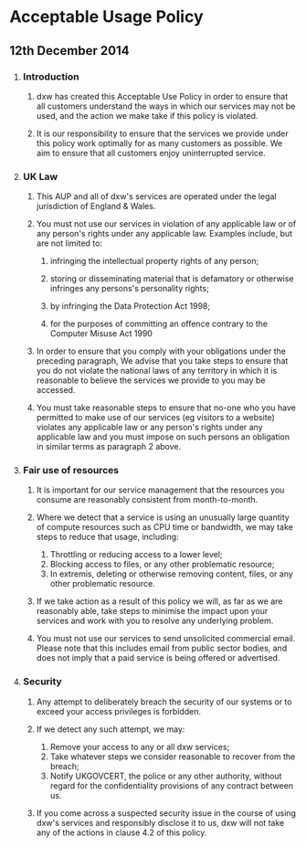 # Acceptable Usage Policy

## 12th December 2014

1. ### Introduction

    1. dxw has created this Acceptable Use Policy in order to ensure that all customers understand the ways in which our services may not be used, and the action we make take if this policy is violated.

    2. It is our responsibility to ensure that the services we provide under this policy work optimally for as many customers as possible. We aim to ensure that all customers enjoy uninterrupted service.

2. ### UK Law

    1. This AUP and all of dxw's services are operated under the legal jurisdiction of England & Wales.

    2. You must not use our services in violation of any applicable law or of any person's rights under any applicable law. Examples include, but are not limited to:

       1. infringing the intellectual property rights of any person;

       2. storing or disseminating material that is defamatory or otherwise infringes any persons's personality rights;
       3. by infringing the Data Protection Act 1998;

       4. for the purposes of committing an offence contrary to the Computer Misuse Act 1990

    3. In order to ensure that you comply with your obligations under the preceding paragraph, We advise that you take steps to ensure that you do not violate the national laws of any territory in which it is reasonable to believe the services we provide to you may be accessed.

    4. You must take reasonable steps to ensure that no-one who you have permitted to make use of our services  (eg visitors to a website) violates any applicable law or any person's rights under any applicable law and you must impose on such persons an obligation in similar terms as paragraph 2 above.


3. ### Fair use of resources

    1. It is important for our service management that the resources you consume are reasonably consistent from month-to-month.

    2. Where we detect that a service is using an unusually large quantity of compute resources such as CPU time or bandwidth, we may take steps to reduce that usage, including:

        1. Throttling or reducing access to a lower level;
        2. Blocking access to files, or any other problematic resource;
        3. In extremis, deleting or otherwise removing content, files, or any other problematic resource.

    3. If we take action as a result of this policy we will, as far as we are reasonably able, take steps to minimise the impact upon your services and work with you to resolve any underlying problem.

    4. You must not use our services to send unsolicited commercial email. Please note that this includes email from public sector bodies, and does not imply that a paid service is being offered or advertised.

4. ### Security

    1. Any attempt to deliberately breach the security of our systems or to exceed your access privileges is forbidden.

    2. If we detect any such attempt, we may:

       1. Remove your access to any or all dxw services;
       2. Take whatever steps we consider reasonable to recover from the breach;
       3. Notify UKGOVCERT, the police or any other authority, without regard for the confidentiality provisions of any contract between us.

    3. If you come across a suspected security issue in the course of using dxw's services and responsibly disclose it to us, dxw will not take any of the actions in clause 4.2 of this policy.
